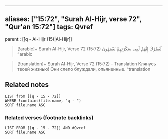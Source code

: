 
---
aliases: ["15:72", "Surah Al-Hijr, verse 72", "Qur'an 15:72"]
tags: Qvref
---

parent:: [[q - Al-Hijr (15)|Al-Hijr]]

> [!arabic]+ Surah Al-Hijr, Verse 72 (15:72)
> <span class="quran-arabic">لَعَمْرُكَ إِنَّهُمْ لَفِى سَكْرَتِهِمْ يَعْمَهُونَ</span>
^arabic

> [!translation]+ Surah Al-Hijr, Verse 72 (15:72) - Translation
> Клянусь твоей жизнью! Они слепо блуждали, опьяненные.
^translation



## Related notes
```dataview
LIST from [[q - 15 - 72]]
WHERE !contains(file.name, "q - ")
SORT file.name ASC
```

### Related verses (footnote backlinks)
```dataview
LIST FROM [[q - 15 - 72]] AND #Qvref
SORT file.name ASC
```

